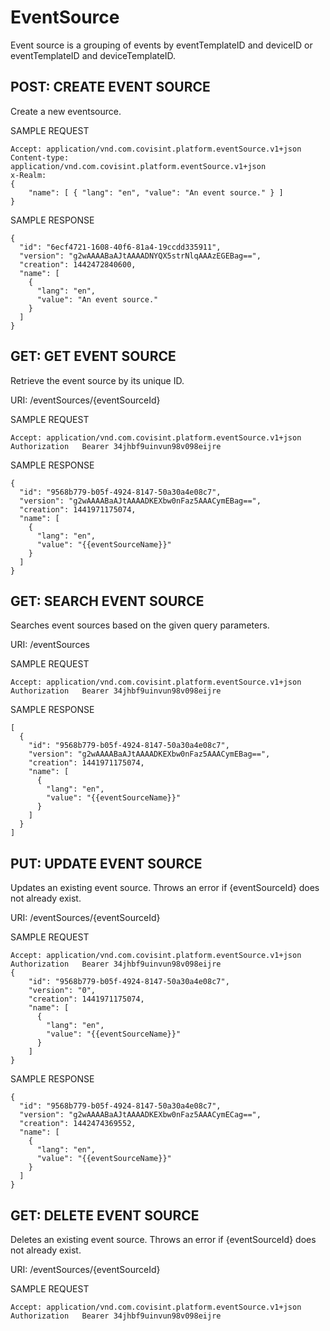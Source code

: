 # EventSource
Event source is a grouping of events by eventTemplateID and deviceID or eventTemplateID and deviceTemplateID.

## POST: CREATE EVENT SOURCE
Create a new eventsource.

SAMPLE REQUEST
```
Accept: application/vnd.com.covisint.platform.eventSource.v1+json
Content-type: application/vnd.com.covisint.platform.eventSource.v1+json
x-Realm: 
{
    "name": [ { "lang": "en", "value": "An event source." } ]
}
```
SAMPLE RESPONSE
```
{
  "id": "6ecf4721-1608-40f6-81a4-19ccdd335911",
  "version": "g2wAAAABaAJtAAAADNYQX5strNlqAAAzEGEBag==",
  "creation": 1442472840600,
  "name": [
    {
      "lang": "en",
      "value": "An event source."
    }
  ]
}
```
## GET: GET EVENT SOURCE
Retrieve the event source by its unique ID.

URI: /eventSources/{eventSourceId}

SAMPLE REQUEST
```
Accept: application/vnd.com.covisint.platform.eventSource.v1+json
Authorization	Bearer 34jhbf9uinvun98v098eijre
```
SAMPLE RESPONSE
```
{
  "id": "9568b779-b05f-4924-8147-50a30a4e08c7",
  "version": "g2wAAAABaAJtAAAADKEXbw0nFaz5AAACymEBag==",
  "creation": 1441971175074,
  "name": [
    {
      "lang": "en",
      "value": "{{eventSourceName}}"
    }
  ]
}
```
## GET: SEARCH EVENT SOURCE
Searches event sources based on the given query parameters.

URI: /eventSources

SAMPLE REQUEST
```
Accept: application/vnd.com.covisint.platform.eventSource.v1+json
Authorization	Bearer 34jhbf9uinvun98v098eijre
```
SAMPLE RESPONSE
```
[
  {
    "id": "9568b779-b05f-4924-8147-50a30a4e08c7",
    "version": "g2wAAAABaAJtAAAADKEXbw0nFaz5AAACymEBag==",
    "creation": 1441971175074,
    "name": [
      {
        "lang": "en",
        "value": "{{eventSourceName}}"
      }
    ]
  }
]
```
## PUT: UPDATE EVENT SOURCE
Updates an existing event source. Throws an error if {eventSourceId} does not already exist.

URI: /eventSources/{eventSourceId}

SAMPLE REQUEST
```
Accept: application/vnd.com.covisint.platform.eventSource.v1+json
Authorization	Bearer 34jhbf9uinvun98v098eijre
{
    "id": "9568b779-b05f-4924-8147-50a30a4e08c7",
    "version": "0",
    "creation": 1441971175074,
    "name": [
      {
        "lang": "en",
        "value": "{{eventSourceName}}"
      }
    ]
}
```
SAMPLE RESPONSE
```
{
  "id": "9568b779-b05f-4924-8147-50a30a4e08c7",
  "version": "g2wAAAABaAJtAAAADKEXbw0nFaz5AAACymECag==",
  "creation": 1442474369552,
  "name": [
    {
      "lang": "en",
      "value": "{{eventSourceName}}"
    }
  ]
}
```
## GET: DELETE EVENT SOURCE
Deletes an existing event source. Throws an error if {eventSourceId} does not already exist.

URI: /eventSources/{eventSourceId}

SAMPLE REQUEST
```
Accept: application/vnd.com.covisint.platform.eventSource.v1+json
Authorization	Bearer 34jhbf9uinvun98v098eijre 
```